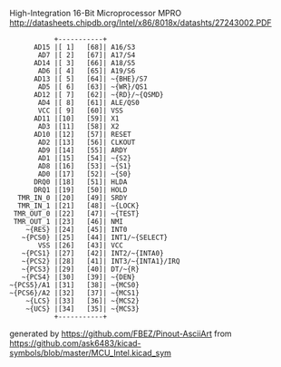 High-Integration 16-Bit Microprocessor
MPRO
http://datasheets.chipdb.org/Intel/x86/8018x/datashts/27243002.PDF


	           +-----------+
	      AD15 |[ 1]   [68]| A16/S3
	       AD7 |[ 2]   [67]| A17/S4
	      AD14 |[ 3]   [66]| A18/S5
	       AD6 |[ 4]   [65]| A19/S6
	      AD13 |[ 5]   [64]| ~{BHE}/S7
	       AD5 |[ 6]   [63]| ~{WR}/QS1
	      AD12 |[ 7]   [62]| ~{RD}/~{QSMD}
	       AD4 |[ 8]   [61]| ALE/QS0
	       VCC |[ 9]   [60]| VSS
	      AD11 |[10]   [59]| X1
	       AD3 |[11]   [58]| X2
	      AD10 |[12]   [57]| RESET
	       AD2 |[13]   [56]| CLKOUT
	       AD9 |[14]   [55]| ARDY
	       AD1 |[15]   [54]| ~{S2}
	       AD8 |[16]   [53]| ~{S1}
	       AD0 |[17]   [52]| ~{S0}
	      DRQ0 |[18]   [51]| HLDA
	      DRQ1 |[19]   [50]| HOLD
	  TMR_IN_0 |[20]   [49]| SRDY
	  TMR_IN_1 |[21]   [48]| ~{LOCK}
	 TMR_OUT_0 |[22]   [47]| ~{TEST}
	 TMR_OUT_1 |[23]   [46]| NMI
	    ~{RES} |[24]   [45]| INT0
	   ~{PCS0} |[25]   [44]| INT1/~{SELECT}
	       VSS |[26]   [43]| VCC
	   ~{PCS1} |[27]   [42]| INT2/~{INTA0}
	   ~{PCS2} |[28]   [41]| INT3/~{INTA1}/IRQ
	   ~{PCS3} |[29]   [40]| DT/~{R}
	   ~{PCS4} |[30]   [39]| ~{DEN}
	~{PCS5}/A1 |[31]   [38]| ~{MCS0}
	~{PCS6}/A2 |[32]   [37]| ~{MCS1}
	    ~{LCS} |[33]   [36]| ~{MCS2}
	    ~{UCS} |[34]   [35]| ~{MCS3}
	           +-----------+


generated by https://github.com/FBEZ/Pinout-AsciiArt from https://github.com/ask6483/kicad-symbols/blob/master/MCU_Intel.kicad_sym